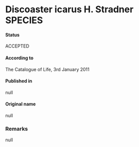 Discoaster icarus H. Stradner SPECIES
=======

#### Status
ACCEPTED

#### According to
The Catalogue of Life, 3rd January 2011

#### Published in
null

#### Original name
null

### Remarks
null